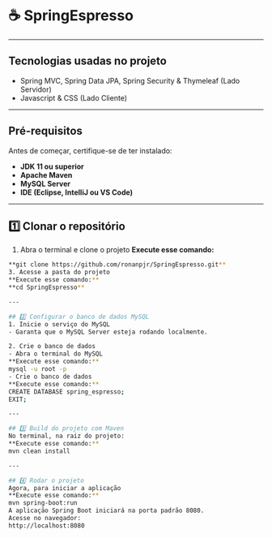 # ☕ SpringEspresso

---

## Tecnologias usadas no projeto

- Spring MVC, Spring Data JPA, Spring Security & Thymeleaf (Lado Servidor)
- Javascript & CSS (Lado Cliente)

---

## Pré-requisitos

Antes de começar, certifique-se de ter instalado:

- **JDK 11 ou superior**
- **Apache Maven**
- **MySQL Server**
- **IDE (Eclipse, IntelliJ ou VS Code)**

---

## 1️⃣ Clonar o repositório

1. Abra o terminal e clone o projeto
**Execute esse comando:**
```bash
**git clone https://github.com/ronanpjr/SpringEspresso.git**
3. Acesse a pasta do projeto
**Execute esse comando:**
**cd SpringEspresso**

---

## 2️⃣ Configurar o banco de dados MySQL
1. Inicie o serviço do MySQL
- Garanta que o MySQL Server esteja rodando localmente.

2. Crie o banco de dados
- Abra o terminal do MySQL
**Execute esse comando:**
mysql -u root -p
- Crie o banco de dados
**Execute esse comando:**
CREATE DATABASE spring_espresso;
EXIT;

---

## 3️⃣ Build do projeto com Maven
No terminal, na raiz do projeto:
**Execute esse comando:**
mvn clean install

---

## 4️⃣ Rodar o projeto
Agora, para iniciar a aplicação
**Execute esse comando:**
mvn spring-boot:run
A aplicação Spring Boot iniciará na porta padrão 8080.
Acesse no navegador:
http://localhost:8080
